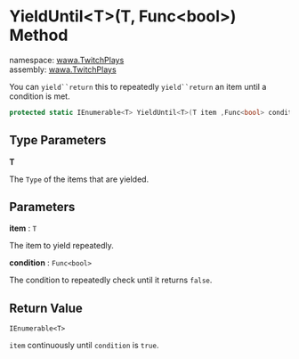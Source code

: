 # YieldUntil\<T\>\(T, Func\<bool\>\) Method

namespace: [wawa\.TwitchPlays](../../wawa.TwitchPlays.md)<br />
assembly: [wawa\.TwitchPlays](../../../wawa.TwitchPlays.md)

You can `yield``return` this to repeatedly
`yield``return` an item until a condition is met\.

```csharp
protected static IEnumerable<T> YieldUntil<T>(T item ,Func<bool> condition);
```

## Type Parameters

__T__

The `Type` of the items that are yielded\.

## Parameters

__item__ : `T`

The item to yield repeatedly\.

__condition__ : `Func<bool>`

The condition to repeatedly check until it returns `false`\.

## Return Value

`IEnumerable<T>`

`item` continuously until `condition` is `true`\.

